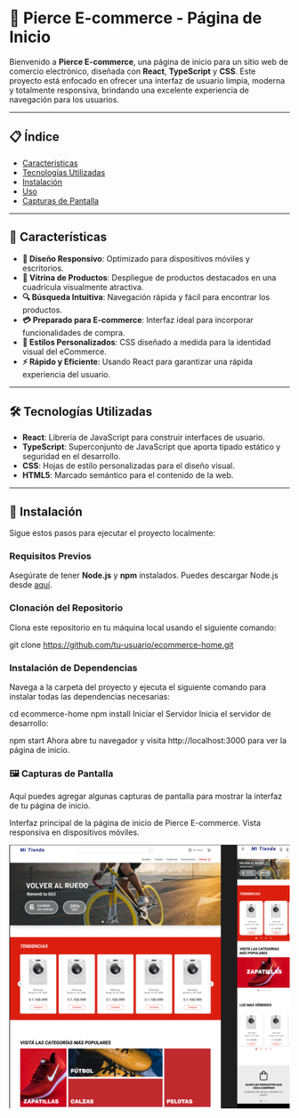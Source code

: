 # 🛒 **Pierce E-commerce - Página de Inicio**

Bienvenido a **Pierce E-commerce**, una página de inicio para un sitio web de comercio electrónico, diseñada con **React**, **TypeScript** y **CSS**. Este proyecto está enfocado en ofrecer una interfaz de usuario limpia, moderna y totalmente responsiva, brindando una excelente experiencia de navegación para los usuarios.

---

## 📋 **Índice**

- [Características](#características)
- [Tecnologías Utilizadas](#tecnologías-utilizadas)
- [Instalación](#instalación)
- [Uso](#uso)
- [Capturas de Pantalla](#capturas-de-pantalla)


---

## 🌟 **Características**

- **📱 Diseño Responsivo**: Optimizado para dispositivos móviles y escritorios.
- **🛒 Vitrina de Productos**: Despliegue de productos destacados en una cuadrícula visualmente atractiva.
- **🔍 Búsqueda Intuitiva**: Navegación rápida y fácil para encontrar los productos.
- **💳 Preparado para E-commerce**: Interfaz ideal para incorporar funcionalidades de compra.
- **🎨 Estilos Personalizados**: CSS diseñado a medida para la identidad visual del eCommerce.
- **⚡ Rápido y Eficiente**: Usando React para garantizar una rápida experiencia del usuario.

---

## 🛠️ **Tecnologías Utilizadas**

- **React**: Librería de JavaScript para construir interfaces de usuario.
- **TypeScript**: Superconjunto de JavaScript que aporta tipado estático y seguridad en el desarrollo.
- **CSS**: Hojas de estilo personalizadas para el diseño visual.
- **HTML5**: Marcado semántico para el contenido de la web.

---

## 🚀 **Instalación**

Sigue estos pasos para ejecutar el proyecto localmente:

### **Requisitos Previos**

Asegúrate de tener **Node.js** y **npm** instalados. Puedes descargar Node.js desde [aquí](https://nodejs.org/).

### **Clonación del Repositorio**

Clona este repositorio en tu máquina local usando el siguiente comando:


git clone https://github.com/tu-usuario/ecommerce-home.git

### **Instalación de Dependencias**

Navega a la carpeta del proyecto y ejecuta el siguiente comando para instalar todas las dependencias necesarias:

cd ecommerce-home
npm install
Iniciar el Servidor
Inicia el servidor de desarrollo:

npm start
Ahora abre tu navegador y visita http://localhost:3000 para ver la página de inicio.


### 🖼️ **Capturas de Pantalla**
Aquí puedes agregar algunas capturas de pantalla para mostrar la interfaz de tu página de inicio.

Interfaz principal de la página de inicio de Pierce E-commerce.
Vista responsiva en dispositivos móviles.


![alt text](image.png)
